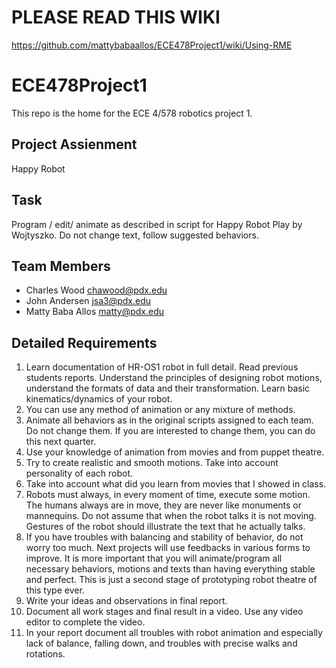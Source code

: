 # PLEASE READ THIS WIKI
https://github.com/mattybabaallos/ECE478Project1/wiki/Using-RME

# ECE478Project1

This repo is the home for the ECE 4/578 robotics project 1.

## Project Assienment

Happy Robot

## Task

Program / edit/ animate as described in script for Happy Robot Play
by Wojtyszko. Do not change text, follow suggested behaviors.

## Team Members

- Charles Wood <chawood@pdx.edu>
- John Andersen <jsa3@pdx.edu>
- Matty Baba Allos <matty@pdx.edu>

## Detailed Requirements

1. Learn documentation of HR-OS1 robot in full detail. Read
  previous students reports. Understand the principles of
  designing robot motions, understand the formats of data and their
  transformation. Learn basic kinematics/dynamics of your robot.
2. You can use any method of animation or any mixture of methods.
3. Animate all behaviors as in the original scripts assigned to
  each team. Do not change them. If you are interested to change
  them, you can do this next quarter.
4. Use your knowledge of animation from movies and from puppet
  theatre.
5. Try to create realistic and smooth motions. Take into account
  personality of each robot.
6. Take into account what did you learn from movies that I showed
  in class.
7. Robots must always, in every moment of time, execute some
  motion. The humans always are in move, they are never like
  monuments or mannequins. Do not assume that when the robot talks it
  is not moving. Gestures of the robot should illustrate the text
  that he actually talks.
8. If you have troubles with balancing and stability of behavior,
  do not worry too much. Next projects will use feedbacks in
  various forms to improve. It is more important that you will
  animate/program all necessary behaviors, motions and texts than
  having everything stable and perfect. This is just a second stage
  of prototyping robot theatre of this type ever.
9. Write your ideas and observations in final report.
10. Document all work stages and final result in a video. Use any
  video editor to complete the video.
11. In your report document all troubles with robot animation and
  especially lack of balance, falling down, and troubles with
  precise walks and rotations.
